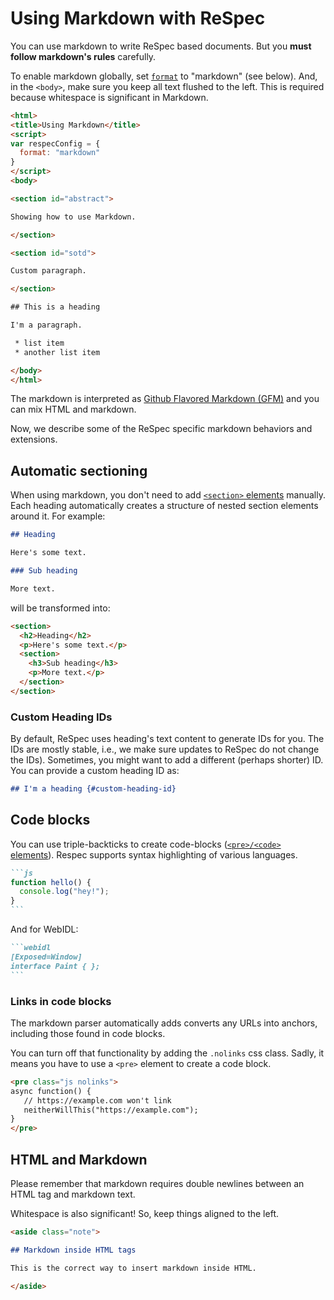 # Using Markdown with ReSpec

You can use markdown to write ReSpec based documents. But you **must follow markdown's rules** carefully.
 
To enable markdown globally, set [`format`](format) to "markdown" (see below). And, in the `<body>`, make sure you keep all text flushed to the left. This is required because whitespace is significant in Markdown. 

```html "example": "Configuring ReSpec to use Markdown."
<html>
<title>Using Markdown</title>
<script>
var respecConfig = {
  format: "markdown"
}
</script>
<body>

<section id="abstract">

Showing how to use Markdown.

</section>

<section id="sotd">

Custom paragraph.

</section>

## This is a heading

I'm a paragraph.

 * list item
 * another list item

</body>
</html>
```

The markdown is interpreted as [Github Flavored Markdown (GFM)](https://guides.github.com/features/mastering-markdown/) and you can mix HTML and markdown.

Now, we describe some of the ReSpec specific markdown behaviors and extensions.

## Automatic sectioning

When using markdown, you don't need to add [`<section>` elements](section) manually. Each heading automatically creates a structure of nested section elements around it. For example:

```markdown "example": "Markdown headings and automatic section structure generation."
## Heading

Here's some text.

### Sub heading

More text.
```

will be transformed into:

<samp>

```html
<section>
  <h2>Heading</h2>
  <p>Here's some text.</p>
  <section>
    <h3>Sub heading</h3>
    <p>More text.</p>
  </section>
</section>
```

</samp>

### Custom Heading IDs

By default, ReSpec uses heading's text content to generate IDs for you. The IDs are mostly stable, i.e., we make sure updates to ReSpec do not change the IDs). Sometimes, you might want to add a different (perhaps shorter) ID. You can provide a custom heading ID as:

```markdown "example": "Specifying a custom ID for a heading."
## I'm a heading {#custom-heading-id}
```

## Code blocks

You can use triple-backticks to create code-blocks ([`<pre>/<code>` elements](pre-and-code-elements)). Respec supports syntax highlighting of various languages.

````markdown "example": "A simple code-block with language hint."
```js
function hello() {
  console.log("hey!");
}
```
````

And for WebIDL:

````markdown "example": "A WebIDL block."
```webidl
[Exposed=Window]
interface Paint { };
```
````

### Links in code blocks
The markdown parser automatically adds converts any URLs into anchors, including those found in code blocks. 

You can turn off that functionality by adding the `.nolinks` css class. Sadly, it means you have to use a `<pre>` element to create a code block.

```HTML
<pre class="js nolinks">
async function() {
   // https://example.com won't link
   neitherWillThis("https://example.com");
}
</pre> 
```  

## HTML and Markdown

Please remember that markdown requires double newlines between an HTML tag and markdown text. 

Whitespace is also significant! So, keep things aligned to the left.

```markdown "example": "Mixing HTML and markdown."
<aside class="note">

## Markdown inside HTML tags

This is the correct way to insert markdown inside HTML.

</aside>
```
